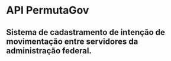 # API PermutaGov

## Sistema de cadastramento de intenção de movimentação entre servidores da administração federal.

